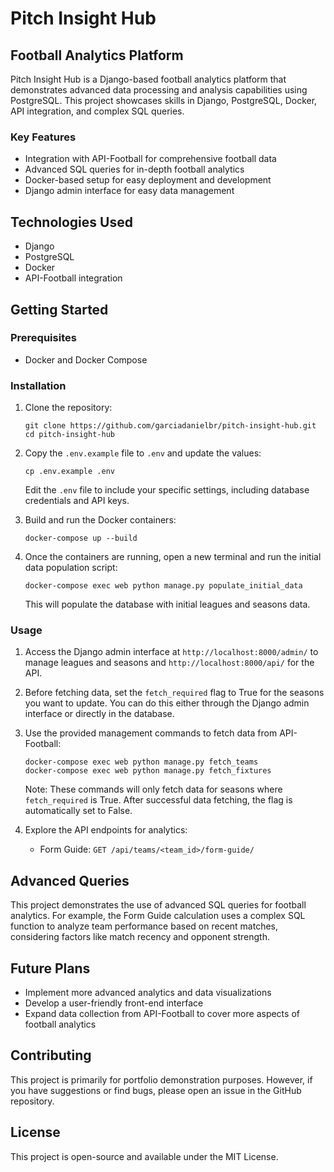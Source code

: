 # Pitch Insight Hub

## Football Analytics Platform

Pitch Insight Hub is a Django-based football analytics platform that demonstrates advanced data processing and analysis capabilities using PostgreSQL. This project showcases skills in Django, PostgreSQL, Docker, API integration, and complex SQL queries.

### Key Features

- Integration with API-Football for comprehensive football data
- Advanced SQL queries for in-depth football analytics
- Docker-based setup for easy deployment and development
- Django admin interface for easy data management

## Technologies Used

- Django
- PostgreSQL
- Docker
- API-Football integration

## Getting Started

### Prerequisites

- Docker and Docker Compose

### Installation

1. Clone the repository:
   ```
   git clone https://github.com/garciadanielbr/pitch-insight-hub.git
   cd pitch-insight-hub
   ```

2. Copy the `.env.example` file to `.env` and update the values:
   ```
   cp .env.example .env
   ```
   Edit the `.env` file to include your specific settings, including database credentials and API keys.

3. Build and run the Docker containers:
   ```
   docker-compose up --build
   ```

4. Once the containers are running, open a new terminal and run the initial data population script:
   ```
   docker-compose exec web python manage.py populate_initial_data
   ```

   This will populate the database with initial leagues and seasons data.

### Usage

1. Access the Django admin interface at `http://localhost:8000/admin/` to manage leagues and seasons and `http://localhost:8000/api/` for the API.

2. Before fetching data, set the `fetch_required` flag to True for the seasons you want to update. You can do this either through the Django admin interface or directly in the database.

3. Use the provided management commands to fetch data from API-Football:
   ```
   docker-compose exec web python manage.py fetch_teams
   docker-compose exec web python manage.py fetch_fixtures
   ```
   Note: These commands will only fetch data for seasons where `fetch_required` is True. After successful data fetching, the flag is automatically set to False.

4. Explore the API endpoints for analytics:
   - Form Guide: `GET /api/teams/<team_id>/form-guide/`

## Advanced Queries

This project demonstrates the use of advanced SQL queries for football analytics. For example, the Form Guide calculation uses a complex SQL function to analyze team performance based on recent matches, considering factors like match recency and opponent strength.

## Future Plans

- Implement more advanced analytics and data visualizations
- Develop a user-friendly front-end interface
- Expand data collection from API-Football to cover more aspects of football analytics

## Contributing

This project is primarily for portfolio demonstration purposes. However, if you have suggestions or find bugs, please open an issue in the GitHub repository.

## License

This project is open-source and available under the MIT License.
